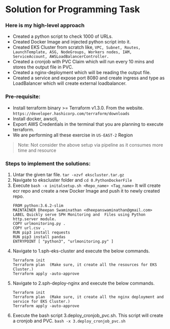 # Solution for Programming Task
### Here is my high-level approach
- Created a python script to check 1000 of URLs.
- Created Docker Image and injected python script into it.
- Created EKS Cluster from scratch like, `VPC, Subnet, Routes, LaunchTemplate, ASG, NodeGroups, Workers nodes, IAM, ServiceAccount, AWSLoadBalancerController.`
- Created a cronjob with PVC Claim which will run every 10 mins and stores the output file in PVC.
- Created a nginx-deployment which will be reading the output file.   
- Created a service and expose port 8080 and create ingress and type as LoadBalancer which will create external loadbalancer.



### Pre-requisite:
- Install terraform binary >= Terraform v1.3.0. From the website. `https://developer.hashicorp.com/terraform/downloads`
- Install docker, awscli, 
- Export AWS Credentials in the terminal that you are planning to execute terraform.
- We are performing all these exercise in `US-EAST-2` Region
> Note: Not consider the above setup via pipeline as it consumes more time and resource

### Steps to implement the solutions:
1) Untar the given tar file. `tar -xzvf ekscluster.tar.gz`
2) Navigate to ekscluster folder and `cd 0.PythonDockerFile`
3) Execute `bash -x initalsetup.sh <Repo_name> <Tag_name>` It will create ecr repo and create a new Docker Image and push it to newly created repo.
    ```
    FROM python:3.6.2-slim
    MAINTAINER Dheepan Swaminathan <dheepanswaminathan@gmail.com>
    LABEL Quickly serve SPH Monitoring and  Files using Python http.server module.
    COPY urlmonitoring.py .
    COPY url.csv .
    RUN pip3 install requests
    RUN pip3 install pandas
    ENTRYPOINT [ "python3", "urlmonitoring.py" ]
    ```
4) Navigate to 1.sph-eks-cluster and execute the below commands.
    ```
    Terraform init
    Terraform plan  (Make sure, it create all the resources for EKS Cluster.)
    Terraform apply -auto-approve 
    ```
5) Navigate to 2.sph-deploy-nginx and execute the below commands.
    ```
    Terraform init
    Terraform plan  (Make sure, it create all the nginx deployment and service for EKS Cluster.)
    Terraform apply -auto-approve 
    ```
6)	Execute the bash script 3.deploy_cronjob_pvc.sh. This script will create a cronjob and PVC.
    `bash -x 3.deploy_cronjob_pvc.sh`


